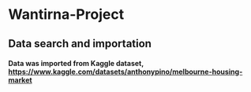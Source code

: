 # Wantirna-Project

## Data search and importation

#### Data was imported from Kaggle dataset, https://www.kaggle.com/datasets/anthonypino/melbourne-housing-market
